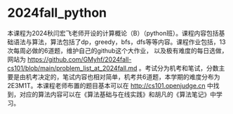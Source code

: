 # 2024fall_python
本课程为2024秋闫宏飞老师开设的计算概论（B）（python班）。课程内容包括基础语法与算法，算法包括了dp，greedy，bfs，dfs等等内容。课程作业包括，13次每周必做的6道题，维护自己的github这个大作业，
以及极有难度的每日选做，网站为 https://github.com/GMyhf/2024fall-cs101/blob/main/problem_list_at_2024fall.md 。考试分为机考和笔试，分数主要是由机考决定的，笔试内容也相对简单，机考共6道题，本学期的难度分布为2E3M1T。本课程老师布置的题目基本可以在 http://cs101.openjudge.cn 中找到，对应的算法内容可以在《算法基础与在线实践》和胡凡的《算法笔记》中学习。

